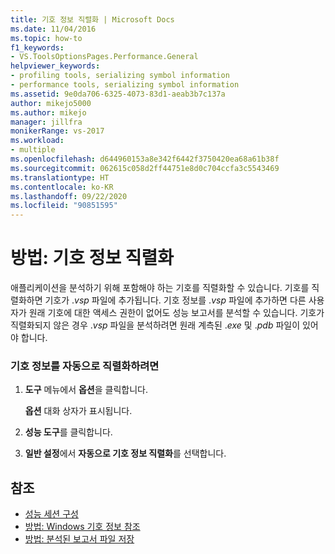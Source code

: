 ```yaml
---
title: 기호 정보 직렬화 | Microsoft Docs
ms.date: 11/04/2016
ms.topic: how-to
f1_keywords:
- VS.ToolsOptionsPages.Performance.General
helpviewer_keywords:
- profiling tools, serializing symbol information
- performance tools, serializing symbol information
ms.assetid: 9e0da706-6325-4073-83d1-aeab3b7c137a
author: mikejo5000
ms.author: mikejo
manager: jillfra
monikerRange: vs-2017
ms.workload:
- multiple
ms.openlocfilehash: d644960153a8e342f6442f3750420ea68a61b38f
ms.sourcegitcommit: 062615c058d2ff44751e8d0c704ccfa3c5543469
ms.translationtype: HT
ms.contentlocale: ko-KR
ms.lasthandoff: 09/22/2020
ms.locfileid: "90851595"
---
```

# <a name="how-to-serialize-symbol-information"></a>방법: 기호 정보 직렬화
애플리케이션을 분석하기 위해 포함해야 하는 기호를 직렬화할 수 있습니다. 기호를 직렬화하면 기호가 .*vsp* 파일에 추가됩니다. 기호 정보를 .*vsp* 파일에 추가하면 다른 사용자가 원래 기호에 대한 액세스 권한이 없어도 성능 보고서를 분석할 수 있습니다. 기호가 직렬화되지 않은 경우 .*vsp* 파일을 분석하려면 원래 계측된 .*exe* 및 .*pdb* 파일이 있어야 합니다.

### <a name="to-automatically-serialize-symbol-information"></a>기호 정보를 자동으로 직렬화하려면

1. **도구** 메뉴에서 **옵션**을 클릭합니다.

     **옵션** 대화 상자가 표시됩니다.

2. **성능 도구**를 클릭합니다.

3. **일반 설정**에서 **자동으로 기호 정보 직렬화**를 선택합니다.

## <a name="see-also"></a>참조
- [성능 세션 구성](../profiling/configuring-performance-sessions.md)
- [방법: Windows 기호 정보 참조](../profiling/how-to-reference-windows-symbol-information.md)
- [방법: 분석된 보고서 파일 저장](/previous-versions/visualstudio/visual-studio-2010/bb763106\(v\=vs.100\))
